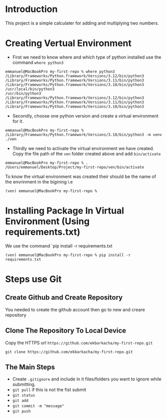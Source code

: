 # Introduction
This project is a simple calculater for adding and multiplying two numbers.

# Creating Vertual Environment
- First we need to know where and which type of python installed use the command `where python3`

```
emmanuel@MacBookPro my-first-repo % where python3
/Library/Frameworks/Python.framework/Versions/3.12/bin/python3
/Library/Frameworks/Python.framework/Versions/3.11/bin/python3
/Library/Frameworks/Python.framework/Versions/3.10/bin/python3
/usr/local/bin/python3
/usr/bin/python3
/Library/Frameworks/Python.framework/Versions/3.12/bin/python3
/Library/Frameworks/Python.framework/Versions/3.11/bin/python3
/Library/Frameworks/Python.framework/Versions/3.10/bin/python3
```

- Secondly, choose one python version and create a virtual environment for it.

```
emmanuel@MacBookPro my-first-repo % /Library/Frameworks/Python.framework/Versions/3.10/bin/python3 -m venv ./ven
```
- Thirdly we need to activate the virtual environment we have created. Copy the file path of the `ven` folder created above and add `bin/activate`
```
emmanuel@MacBookPro my-first-repo % . /Users/emmanuel/Desktop/Project/my-first-repo/ven/bin/activate
``` 
To know the virtual environment was created their should be the name of the envrinment in the bigining i.e
```
(ven) emmanuel@MacBookPro my-first-repo % 
```

# Installing Package In Virtual Environment (Using requirements.txt)
We use the command `pip install -r requirements.txt
```
(ven) emmanuel@MacBookPro my-first-repo % pip install -r requirements.txt
```
# Steps use Git
## Create Github and Create Repository
You needed to create the github account then go to new and creare repository
## Clone The Repository To Local Device
Copy the HTTPS url `https://github.com/ekbarkacha/my-first-repo.git` 
```
git clone https://github.com/ekbarkacha/my-first-repo.git
```
## The Main Steps
- Create `.gitignore` and include in it files/folders you want to ignore while submitting.
- `git pull` if this is not the fist submit
- `git status`
- `git add`
- `git commit -m "message"`
- `git push`






